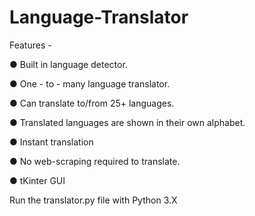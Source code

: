 # Language-Translator

Features - 

● Built in language detector.

● One - to - many language translator.

● Can translate to/from 25+ languages.

● Translated languages are shown in their own alphabet.

● Instant translation

● No web-scraping required to translate.

● tKinter GUI 

Run the translator.py file with Python 3.X
